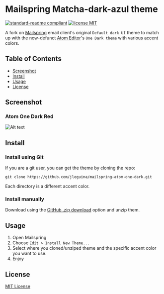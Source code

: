 # Mailspring Matcha-dark-azul theme

[![standard-readme compliant](https://img.shields.io/badge/readme%20style-standard-brightgreen.svg?style=flat-square)](https://github.com/RichardLitt/standard-readme)
[![license MIT](https://img.shields.io/badge/license-MIT-yellow.svg?style=flat-square)](LICENSE.md)

A fork on [Mailspring](https://www.getmailspring.com) email client's original `Default dark UI` theme to match up with the now-defunct [Atom Editor](https://github.blog/2022-06-08-sunsetting-atom/)'s `One Dark theme` with various accent colors.

## Table of Contents

- [Screenshot](#screenshot)
- [Install](#install)
- [Usage](#usage)
- [License](#license)

## Screenshot

### Atom One Dark Red

<!-- <img src="/one-dark-red.png" alt="Atom One Dark Red" width="600"> -->
![Alt text](/one-dark-red.png "Atom One Dark Red")

## Install

### Install using Git

If you are a git user, you can get the theme by cloning the repo:

    git clone https://github.com/jleguina/mailspring-atom-one-dark.git

Each directory is a different accent color.

### Install manually

Download using the [GitHub .zip download](https://github.com/jleguina/mailspring-atom-one-dark/archive/refs/heads/master.zip) option and unzip them.

## Usage

1. Open Mailspring
2. Choose `Edit > Install New Theme...`
3. Select where you cloned/unziped theme and the specific accent color you want to use.
3. Enjoy

## License

[MIT License](./LICENSE.md)
